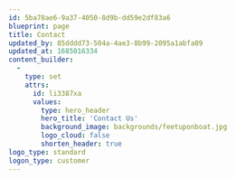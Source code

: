 ```yaml
---
id: 5ba78ae6-9a37-4050-8d9b-dd59e2df83a6
blueprint: page
title: Contact
updated_by: 85dddd73-504a-4ae3-8b99-2095a1abfa09
updated_at: 1685016334
content_builder:
  -
    type: set
    attrs:
      id: li3387xa
      values:
        type: hero_header
        hero_title: 'Contact Us'
        background_image: backgrounds/feetuponboat.jpg
        logo_cloud: false
        shorten_header: true
logo_type: standard
logon_type: customer
---
```

